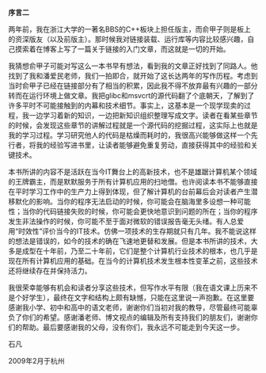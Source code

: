 **序言二**

两年前，我在浙江大学的一著名BBS的C++板块上担任版主，而俞甲子则是板上的资深版友（以及前版主）。那时候我对链接装载、运行库等内容比较感兴趣，自己摸索着在博客上写了一篇关于链接的入门文章，而这就是一切的开始。

我猜想俞甲子可能对写这么一本书早有想法，看到我的文章正好找到了同路人。他找到了我和潘爱民老师，我们一拍即合，就开始了这长达两年的写作历程。考虑到当时俞甲子已经在链接部分有了相当的积累，因此我不得不放弃最有兴趣的一部分转而在运行环境上做文章。我把glibc和msvcrt的源代码翻了个底朝天，了解到了许多平时不可能接触到的内幕和技术细节。事实上，这基本是一个现学现卖的过程，我一边学习着新的知识，一边把新知识组织整理写成文字。读者在看某些章节的时候，会发现这些章节的讲解过程就是一个源代码的挖掘过程，这实际上也就是我的学习过程。学习研究他人的代码是枯燥而耗时的，我很高兴能够做这样一个先行者，将我的经验写进书里，让读者能够避免重复劳动，直接获得其中的经验和关键技术。

本书所讲的内容不是活跃在当今IT舞台上的高新技术，也不是雄踞计算机某个领域的王牌霸主，而是默默服务于所有计算机应用的扫地僧。也许阅读本书不能够直接在平时学习工作中的生产力上得到体现，但了解计算机的台前幕后会对读者产生潜移默化的影响。当你的程序无法启动的时候，你可能会在脑海里多设想一种可能性；当你的代码链接失败的时候，你可能会更快地意识到问题的所在；当你的程序发生非法操作的时候，你可能不至于面对微软的错误报告毫无头绪。有人总爱用“时效性”评价当今的IT技术。仿佛一项技术的生存期就只有几年。我不能说这样的想法是错误的，如今的技术的确在飞速地更替和发展。但是本书所讲的技术，大多是成型在十年前，乃至二十年前，它们是整个计算机行业技术的根本，也几乎是现在所有计算机应用的基础。在当今的计算机技术发生根本性变革之前，这些技术还将继续存在并保持活力。

我很荣幸能够有机会和读者分享这些技术，但写作水平有限（我在语文课上历来不是个好学生），最终在文字和结构上颇有缺憾，只能在这里说一声抱歉。在这里要感谢我小学、初中和高中的语文老师，谢谢你们当初对我的教导，尽管最终可能辜负了你们的希望。感谢潘老师、博文视点的编辑及所有支持我们的朋友们，谢谢你们的帮助。最后要感谢我的父母，没有你们，我永远不可能走到今天这一步。

石凡

2009年2月于杭州